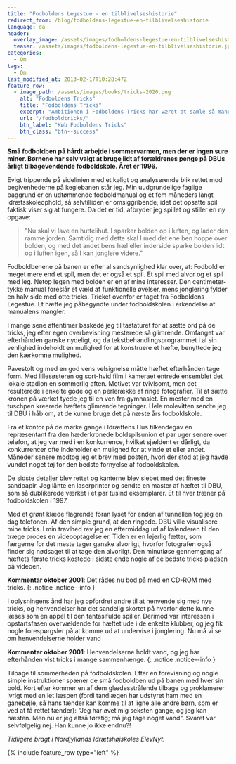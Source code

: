```yaml
---
title: "Fodboldens Legestue - en tilblivelseshistorie"
redirect_from: /blog/fodboldens-legestue-en-tilblivelseshistorie
language: da
header:
  overlay_image: /assets/images/fodboldens-legestue-en-tilblivelseshistorie.jpg
  teaser: /assets/images/fodboldens-legestue-en-tilblivelseshistorie.jpg
categories:
  - Om
tags:
  - Om
last_modified_at: 2013-02-17T10:28:47Z
feature_row:
  - image_path: /assets/images/books/tricks-2020.png
    alt: "Fodboldens Tricks"
    title: "Fodboldens Tricks"
    excerpt: "Ambitionen i Fodboldens Tricks har været at samle så mange tricks, driblinger, finter, finurlige spark som overhovedet muligt. Der er masser at gå i gang med."
    url: "/fodboldtricks/"
    btn_label: "Køb Fodboldens Tricks"
    btn_class: "btn--success"
---
```


**Små fodboldben på hårdt arbejde i sommervarmen, men der er ingen sure miner. Børnene har selv valgt at bruge lidt af forældrenes penge på DBUs årligt tilbagevendende fodboldskole. Året er 1996.**

Evigt trippende på sidelinien med et køligt og analyserende blik rettet mod begivenhederne på keglebanen står jeg. Min uudgrundelige faglige baggrund er en udtømmende fodboldmanual og et fem måneders langt idrætsskoleophold, så selvtilliden er omsiggribende, idet det opsatte spil faktisk viser sig at fungere. Da det er tid, afbryder jeg spillet og stiller en ny opgave:

> "Nu skal vi lave en huttelihut. I sparker bolden op i luften, og lader den ramme jorden. Samtidig med dette skal I med det ene ben hoppe over bolden, og med det andet bens hæl eller inderside sparke bolden lidt op i luften igen, så I kan jonglere videre."

Fodboldbenene på banen er efter al sandsynlighed klar over, at: Fodbold er meget mere end et spil, men det er også et spil. Et spil med alvor og et spil med leg. Netop legen med bolden er en af mine interesser. Den centimeter-tykke manual foreslår et væld af funktionelle øvelser, mens jonglering fylder en halv side med otte tricks. Tricket ovenfor er taget fra Fodboldens Legestue. Et hæfte jeg påbegyndte under fodboldskolen i erkendelse af manualens mangler.

I mange sene aftentimer baskede jeg til tastaturet for at sætte ord på de tricks, jeg efter egen overbevisning mesterede så glimrende. Omfanget var efterhånden ganske nydeligt, og da tekstbehandlingsprogrammet i al sin venlighed indeholdt en mulighed for at konstruere et hæfte, benyttede jeg den kærkomne mulighed.

Pavestolt og med en god vens velsignelse måtte hæftet efterhånden tage form. Med lillesøsteren og sort-hvid film i kameraet entrede ensemblet det lokale stadion en sommerlig aften. Motivet var tvivlsomt, men det resulterede i enkelte gode og en perlerække af ringe fotografier. Til at sætte kronen på værket tyede jeg til en ven fra gymnasiet. En mester med en tuschpen kreerede hæftets glimrende tegninger. Hele molevitten sendte jeg til DBU i håb om, at de kunne bruge det på næste års fodboldskole.

Fra et kontor på de mørke gange i Idrættens Hus tilkendegav en repræsentant fra den hæderkronede boldspilsunion et par uger senere over telefon, at jeg var med i en konkurrence, hvilket sjældent er dårligt, da konkurrencer ofte indeholder en mulighed for at vinde et eller andet. Måneder senere modtog jeg et brev med posten, hvori der stod at jeg havde vundet noget tøj for den bedste fornyelse af fodboldskolen.

De sidste detaljer blev rettet og kanterne blev slebet med det fineste sandpapir. Jeg lånte en laserprinter og sendte en master af hæftet til DBU, som så dublikerede værket i et par tusind eksemplarer. Et til hver træner på fodboldskolen i 1997.

Med et grønt klæde flagrende foran lyset for enden af tunnellen tog jeg en dag telefonen. Af den simple grund, at den ringede. DBU ville visualisere mine tricks. I min travlhed rev jeg en eftermiddag ud af kalenderen til den træge proces en videooptagelse er. Tiden er en løjerlig fætter, som færgerne for det meste tager ganske alvorligt, hvorfor fotografen også finder sig nødsaget til at tage den alvorligt. Den minutiøse gennemgang af hæftets første tricks kostede i sidste ende nogle af de bedste tricks pladsen på videoen.

**Kommentar oktober 2001**: Det rådes nu bod på med en CD-ROM med tricks.
{: .notice .notice--info }

I oplysningens ånd har jeg opfordret andre til at henvende sig med nye tricks, og henvendelser har det sandelig skortet på hvorfor dette kunne læses som en appel til den fantasifulde spiller. Derimod var interessen i opstartsfasen overvældende for hæftet ude i de enkelte klubber, og jeg fik nogle forespørgsler på at komme ud at undervise i jonglering. Nu må vi se om henvendelserne holder vand

**Kommentar oktober 2001**: Henvendelserne holdt vand, og jeg har efterhånden vist tricks i mange sammenhænge.
{: .notice .notice--info }

Tilbage til sommerheden på fodboldskolen. Efter en forevisning og nogle simple instruktioner spæner de små fodboldben ud på banen med hver sin bold. Kort efter kommer en af dem glædesstrålende tilbage og proklamerer ivrigt med en let læspen (fordi tandlægen har udstyret ham med en ganebøjle, så hans tænder kan komme til at ligne alle andre børn, som er ved at få rettet tænder): "Jeg har øvet mig seksten gange, og jeg kan næsten. Men nu er jeg altså tørstig; må jeg tage noget vand". Svaret var selvfølgelig nej. Han kunne jo ikke endnu?!

_Tidligere bragt i Nordjyllands Idrætshøjskoles ElevNyt._

{% include feature_row type="left" %}
